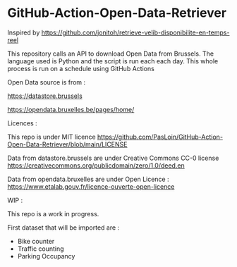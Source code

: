 # GitHub-Action-Open-Data-Retriever

Inspired by https://github.com/jonitoh/retrieve-velib-disponibilite-en-temps-reel

This repository calls an API to download Open Data from Brussels. The language used is Python and the script is run each each day.  This whole process is run on a schedule using GitHub Actions

Open Data source is from : 

https://datastore.brussels

https://opendata.bruxelles.be/pages/home/


Licences : 

This repo is under MIT licence https://github.com/PasLoin/GitHub-Action-Open-Data-Retriever/blob/main/LICENSE

Data from datastore.brussels are under  Creative Commons CC-0 license https://creativecommons.org/publicdomain/zero/1.0/deed.en

Data from opendata.bruxelles are under Open Licence : https://www.etalab.gouv.fr/licence-ouverte-open-licence


WIP : 

This repo is a work in progress. 

First dataset that will be imported are : 

- Bike counter
- Traffic counting
- Parking Occupancy
